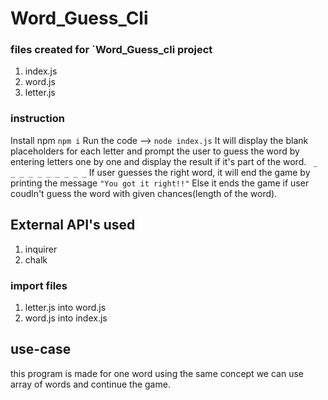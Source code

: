 # Word_Guess_Cli

### files created for `Word_Guess_cli project
1. index.js
2. word.js
3. letter.js

### instruction

Install npm
```npm i```
Run the code --> 
```node index.js```
It will display the blank placeholders for each letter and prompt the user to guess the word by entering letters one by one and display the result if it's part of the word.
``` _ _ _ _ _ _ _ _ _ _```
If user guesses the right word, it will end the game by printing the message 
```"You got it right!!"```
Else it ends the game if user coudln't guess the word with given chances(length of the word).

## External API's used

1. inquirer
2. chalk

### import files
1. letter.js into word.js
2. word.js into index.js

## use-case
this program is made for one word using the same concept we can use array of words and continue the game.



